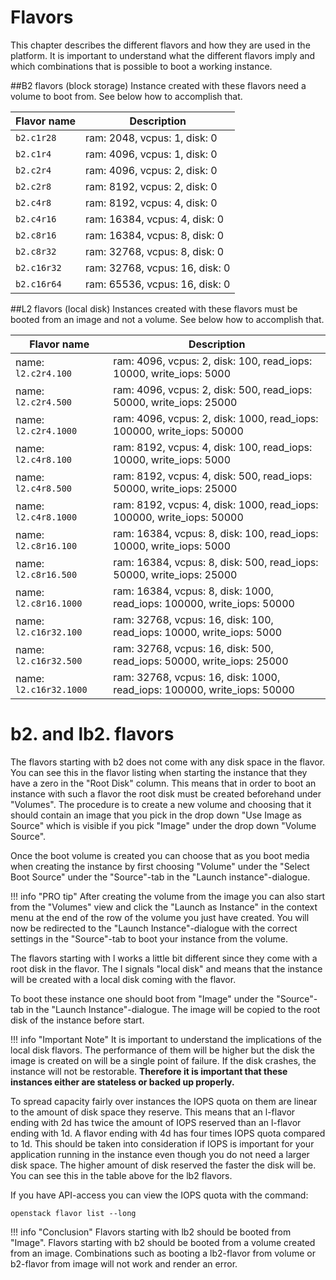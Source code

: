 # Flavors
This chapter describes the different flavors and how they are used in the platform. It is important to understand what the different flavors imply and which combinations that is possible to boot a working instance.

##B2 flavors (block storage)
Instance created with these flavors need a volume to boot from. See below how to accomplish that.


| Flavor name    | Description                                                                  |
| -------------- | ---------------------------------------------------------------------------- |
| `b2.c1r28`      | ram: 2048, vcpus: 1, disk: 0             |
| `b2.c1r4`  | ram: 4096, vcpus: 1, disk: 0             |
| `b2.c2r4`  | ram: 4096, vcpus: 2, disk: 0                           |
| `b2.c2r8`| ram: 8192, vcpus: 2, disk: 0                           |
| `b2.c4r8`| ram: 8192, vcpus: 4, disk: 0 |
| `b2.c4r16`| ram: 16384, vcpus: 4, disk: 0 |
| `b2.c8r16`| ram: 16384, vcpus: 8, disk: 0 |
| `b2.c8r32`| ram: 32768, vcpus: 8, disk: 0 |
| `b2.c16r32`| ram: 32768, vcpus: 16, disk: 0 |
| `b2.c16r64`| ram: 65536, vcpus: 16, disk: 0 |


##L2 flavors (local disk)
Instances created with these flavors must be booted from an image and not a volume. See below how to accomplish that.

| Flavor name    | Description                                                                  |
| -------------- | ---------------------------------------------------------------------------- |
| name: `l2.c2r4.100`| ram: 4096, vcpus: 2, disk: 100, read_iops: 10000, write_iops: 5000 |
| name: `l2.c2r4.500`| ram: 4096, vcpus: 2, disk: 500, read_iops: 50000, write_iops: 25000 |
| name: `l2.c2r4.1000`| ram: 4096, vcpus: 2, disk: 1000, read_iops: 100000, write_iops: 50000 |
| name: `l2.c4r8.100`| ram: 8192, vcpus: 4, disk: 100, read_iops: 10000, write_iops: 5000 |
| name: `l2.c4r8.500`| ram: 8192, vcpus: 4, disk: 500, read_iops: 50000, write_iops: 25000 |
| name: `l2.c4r8.1000`| ram: 8192, vcpus: 4, disk: 1000, read_iops: 100000, write_iops: 50000 |
| name: `l2.c8r16.100`| ram: 16384, vcpus: 8, disk: 100, read_iops: 10000, write_iops: 5000 |
| name: `l2.c8r16.500`| ram: 16384, vcpus: 8, disk: 500, read_iops: 50000, write_iops: 25000 |
| name: `l2.c8r16.1000`| ram: 16384, vcpus: 8, disk: 1000, read_iops: 100000, write_iops: 50000 |
| name: `l2.c16r32.100`| ram: 32768, vcpus: 16, disk: 100, read_iops: 10000, write_iops: 5000 |
| name: `l2.c16r32.500`| ram: 32768, vcpus: 16, disk: 500, read_iops: 50000, write_iops: 25000 |
| name: `l2.c16r32.1000`| ram: 32768, vcpus: 16, disk: 1000, read_iops: 100000, write_iops: 50000 |

# b2. and lb2. flavors
The flavors starting with b2 does not come with any disk space in the flavor. You can see this in the flavor listing when starting the instance that they have a zero in the "Root Disk" column. This means that in order to boot an instance with such a flavor the root disk must be created beforehand under "Volumes". The procedure is to create a new volume and choosing that it should contain an image that you pick in the drop down "Use Image as Source" which is visible if you pick "Image" under the drop down "Volume Source".

Once the boot volume is created you can choose that as you boot media when creating the instance by first choosing "Volume" under the "Select Boot Source" under the "Source"-tab in the "Launch instance"-dialogue. 

!!! info "PRO tip"
    After creating the volume from the image you can also start from the "Volumes" view and click the "Launch as Instance" in the context menu at the end of the row of the volume you just have created. You will now be redirected to the "Launch Instance"-dialogue with the correct settings in the "Source"-tab to boot your instance from the volume.

The flavors starting with l works a little bit different since they come with a root disk in the flavor. The l signals "local disk" and means that the instance will be created with a local disk coming with the flavor.

To boot these instance one should boot from "Image" under the "Source"-tab in the "Launch Instance"-dialogue. The image will be copied to the root disk of the instance before start.

!!! info "Important Note"
    It is important to understand the implications of the local disk flavors. The performance of them will be higher but the disk the image is created on  will be a single point of failure. If the disk crashes, the instance will not be restorable. **Therefore it is important that these instances either are stateless or backed up properly.** 

To spread capacity fairly over instances the IOPS quota on them are linear to the amount of disk space they reserve. This means that an l-flavor ending with 2d has twice the amount of IOPS reserved than an l-flavor ending with 1d. A flavor ending with 4d has four times IOPS quota compared to 1d. This should be taken into consideration if IOPS is important for your application running in the instance even though you do not need a larger disk space. The higher amount of disk reserved the faster the disk will be. You can see this in the table above for the lb2 flavors. 

If you have API-access you can view the IOPS quota with the command:

    openstack flavor list --long

!!! info "Conclusion"
    Flavors starting with lb2 should be booted from "Image". Flavors starting with b2 should be booted from a volume created from an image. Combinations such as booting a lb2-flavor from volume or b2-flavor from image will not work and render an error.


